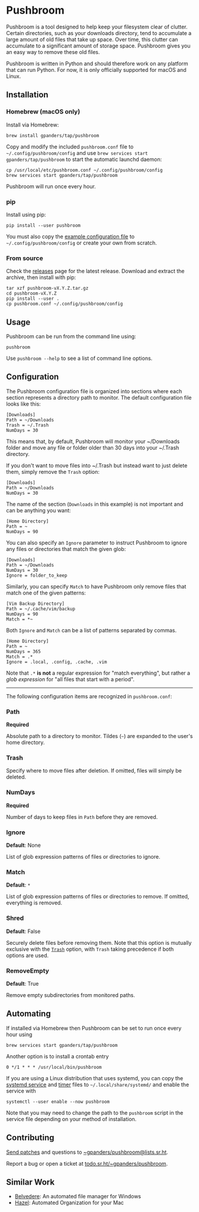 # Pushbroom

Pushbroom is a tool designed to help keep your filesystem clear of clutter.
Certain directories, such as your downloads directory, tend to accumulate a
large amount of old files that take up space. Over time, this clutter can
accumulate to a significant amount of storage space. Pushbroom gives you an
easy way to remove these old files.

Pushbroom is written in Python and should therefore work on any platform that
can run Python. For now, it is only officially supported for macOS and Linux.

## Installation

### Homebrew (macOS only)

Install via Homebrew:

    brew install gpanders/tap/pushbroom

Copy and modify the included `pushbroom.conf` file to
`~/.config/pushbroom/config` and use `brew services start
gpanders/tap/pushbroom` to start the automatic launchd daemon:

    cp /usr/local/etc/pushbroom.conf ~/.config/pushbroom/config
    brew services start gpanders/tap/pushbroom

Pushbroom will run once every hour.

### pip

Install using pip:

    pip install --user pushbroom

You must also copy the [example configuration file][] to
`~/.config/pushbroom/config` or create your own from scratch.

[example configuration file]: ./pushbroom.conf

### From source

Check the [releases][] page for the latest release. Download and extract the
archive, then install with pip:

    tar xzf pushbroom-vX.Y.Z.tar.gz
    cd pushbroom-vX.Y.Z
    pip install --user .
    cp pushbroom.conf ~/.config/pushbroom/config

[releases]: https://git.sr.ht/~gpanders/pushbroom/refs

## Usage

Pushbroom can be run from the command line using:

    pushbroom

Use `pushbroom --help` to see a list of command line options.

## Configuration

The Pushbroom configuration file is organized into sections where each section
represents a directory path to monitor. The default configuration file looks
like this:

    [Downloads]
    Path = ~/Downloads
    Trash = ~/.Trash
    NumDays = 30

This means that, by default, Pushbroom will monitor your ~/Downloads folder and
move any file or folder older than 30 days into your ~/.Trash directory.

If you don't want to move files into ~/.Trash but instead want to just delete
them, simply remove the `Trash` option:

    [Downloads]
    Path = ~/Downloads
    NumDays = 30

The name of the section (`Downloads` in this example) is not important and can
be anything you want:

    [Home Directory]
    Path = ~
    NumDays = 90

You can also specify an `Ignore` parameter to instruct Pushbroom to ignore any
files or directories that match the given glob:

    [Downloads]
    Path = ~/Downloads
    NumDays = 30
    Ignore = folder_to_keep

Similarly, you can specify `Match` to have Pushbroom only remove files that
match one of the given patterns:

    [Vim Backup Directory]
    Path = ~/.cache/vim/backup
    NumDays = 90
    Match = *~

Both `Ignore` and `Match` can be a list of patterns separated by commas.

    [Home Directory]
    Path = ~
    NumDays = 365
    Match = .*
    Ignore = .local, .config, .cache, .vim

Note that `.*` **is not** a regular expression for "match everything", but
rather a _glob expression_ for "all files that start with a period".

---

The following configuration items are recognized in `pushbroom.conf`:

### Path

**Required**

Absolute path to a directory to monitor. Tildes (`~`) are expanded to the
user's home directory.

### Trash

Specify where to move files after deletion. If omitted, files will simply be
deleted.

### NumDays

**Required**

Number of days to keep files in `Path` before they are removed.

### Ignore

**Default**: None

List of glob expression patterns of files or directories to ignore.

### Match

**Default**: `*`

List of glob expression patterns of files or directories to remove. If omitted,
everything is removed.

### Shred

**Default**: False

Securely delete files before removing them. Note that this option is mutually
exclusive with the [`Trash`](#trash) option, with `Trash` taking precedence if
both options are used.

### RemoveEmpty

**Default**: True

Remove empty subdirectories from monitored paths.

## Automating

If installed via Homebrew then Pushbroom can be set to run once every hour
using

    brew services start gpanders/tap/pushbroom

Another option is to install a crontab entry

    0 */1 * * * /usr/local/bin/pushbroom

If you are using a Linux distribution that uses systemd, you can copy the
[systemd service][] and [timer][] files to `~/.local/share/systemd/` and enable
the service with

    systemctl --user enable --now pushbroom

Note that you may need to change the path to the `pushbroom` script in the
service file depending on your method of installation.

[systemd service]: ./contrib/systemd/pushbroom.service
[timer]: ./contrib/systemd/pushbroom.timer

## Contributing

[Send patches][] and questions to [~gpanders/pushbroom@lists.sr.ht][].

Report a bug or open a ticket at [todo.sr.ht/~gpanders/pushbroom][].

[Send patches]: https://git-send-email.io
[~gpanders/pushbroom@lists.sr.ht]: https://lists.sr.ht/~gpanders/pushbroom
[todo.sr.ht/~gpanders/pushbroom]: https://todo.sr.ht/~gpanders/pushbroom

## Similar Work

- [Belvedere](https://github.com/mshorts/belvedere): An automated file manager
  for Windows
- [Hazel](https://www.noodlesoft.com/): Automated Organization for your Mac
